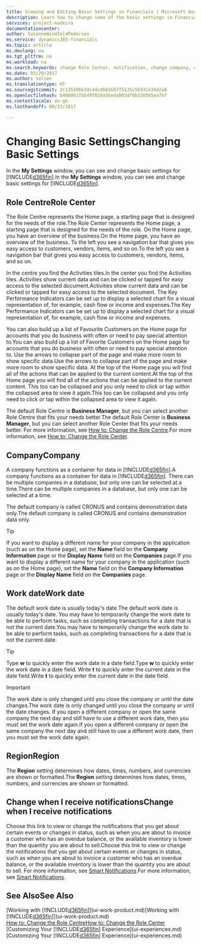 ```yaml
---
title: Viewing and Editing Basic Settings in Financials | Microsoft Docs
description: Learn how to change some of the basic settings in Financials, for example, the Role Centre, company, or the work date.
services: project-madeira
documentationcenter: 
author: SusanneWindfeldPedersen
ms.service: dynamics365-financials
ms.topic: article
ms.devlang: na
ms.tgt_pltfrm: na
ms.workload: na
ms.search.keywords: change Role Center, notification, change company, change work date
ms.date: 03/29/2017
ms.author: solsen
ms.translationtype: HT
ms.sourcegitcommit: 2c13559bb3dc44cdb61697f5135c5b931e34d2a8
ms.openlocfilehash: b486061fbb497019a56eda803df0b320565ea7bf
ms.contentlocale: en-gb
ms.lasthandoff: 09/22/2017

---
```

# <a name="changing-basic-settings"></a><span data-ttu-id="9b62e-103">Changing Basic Settings</span><span class="sxs-lookup"><span data-stu-id="9b62e-103">Changing Basic Settings</span></span>
<span data-ttu-id="9b62e-104">In the **My Settings** window, you can see and change basic settings for [!INCLUDE[d365fin](includes/d365fin_md.md)].</span><span class="sxs-lookup"><span data-stu-id="9b62e-104">In the **My Settings** window, you can see and change basic settings for [!INCLUDE[d365fin](includes/d365fin_md.md)].</span></span>  

## <a name="role-center"></a><span data-ttu-id="9b62e-105">Role Centre</span><span class="sxs-lookup"><span data-stu-id="9b62e-105">Role Center</span></span>
<span data-ttu-id="9b62e-106">The Role Centre represents the Home page, a starting page that is designed for the needs of the role.</span><span class="sxs-lookup"><span data-stu-id="9b62e-106">The Role Center represents the Home page, a starting page that is designed for the needs of the role.</span></span> <span data-ttu-id="9b62e-107">On the Home page, you have an overview of the business.</span><span class="sxs-lookup"><span data-stu-id="9b62e-107">On the Home page, you have an overview of the business.</span></span> <span data-ttu-id="9b62e-108">To the left you see a navigation bar that gives you easy access to customers, vendors, items, and so on.</span><span class="sxs-lookup"><span data-stu-id="9b62e-108">To the left you see a navigation bar that gives you easy access to customers, vendors, items, and so on.</span></span>

<span data-ttu-id="9b62e-109">In the centre you find the Activities tiles.</span><span class="sxs-lookup"><span data-stu-id="9b62e-109">In the center you find the Activities tiles.</span></span> <span data-ttu-id="9b62e-110">Activities show current data and can be clicked or tapped for easy access to the selected document.</span><span class="sxs-lookup"><span data-stu-id="9b62e-110">Activities show current data and can be clicked or tapped for easy access to the selected document.</span></span> <span data-ttu-id="9b62e-111">The Key Performance Indicators can be set up to display a selected chart for a visual representation of, for example, cash flow or income and expenses.</span><span class="sxs-lookup"><span data-stu-id="9b62e-111">The Key Performance Indicators can be set up to display a selected chart for a visual representation of, for example, cash flow or income and expenses.</span></span>

<span data-ttu-id="9b62e-112">You can also build up a list of Favourite Customers on the Home page for accounts that you do business with often or need to pay special attention to.</span><span class="sxs-lookup"><span data-stu-id="9b62e-112">You can also build up a list of Favorite Customers on the Home page for accounts that you do business with often or need to pay special attention to.</span></span> <span data-ttu-id="9b62e-113">Use the arrows to collapse part of the page and make more room to show specific data.</span><span class="sxs-lookup"><span data-stu-id="9b62e-113">Use the arrows to collapse part of the page and make more room to show specific data.</span></span> <span data-ttu-id="9b62e-114">At the top of the Home page you will find all of the actions that can be applied to the current content.</span><span class="sxs-lookup"><span data-stu-id="9b62e-114">At the top of the Home page you will find all of the actions that can be applied to the current content.</span></span> <span data-ttu-id="9b62e-115">This too can be collapsed and you only need to click or tap within the collapsed area to view it again.</span><span class="sxs-lookup"><span data-stu-id="9b62e-115">This too can be collapsed and you only need to click or tap within the collapsed area to view it again.</span></span>

<span data-ttu-id="9b62e-116">The default Role Centre is **Business Manager**, but you can select another Role Centre that fits your needs better.</span><span class="sxs-lookup"><span data-stu-id="9b62e-116">The default Role Center is **Business Manager**, but you can select another Role Center that fits your needs better.</span></span> <span data-ttu-id="9b62e-117">For more information, see [How to: Change the Role Centre](change-role.md).</span><span class="sxs-lookup"><span data-stu-id="9b62e-117">For more information, see [How to: Change the Role Center](change-role.md).</span></span>

## <a name="company"></a><span data-ttu-id="9b62e-118">Company</span><span class="sxs-lookup"><span data-stu-id="9b62e-118">Company</span></span>
<span data-ttu-id="9b62e-119">A company functions as a container for data in [!INCLUDE[d365fin](includes/d365fin_md.md)].</span><span class="sxs-lookup"><span data-stu-id="9b62e-119">A company functions as a container for data in [!INCLUDE[d365fin](includes/d365fin_md.md)].</span></span> <span data-ttu-id="9b62e-120">There can be multiple companies in a database, but only one can be selected at a time.</span><span class="sxs-lookup"><span data-stu-id="9b62e-120">There can be multiple companies in a database, but only one can be selected at a time.</span></span>

<span data-ttu-id="9b62e-121">The default company is called CRONUS and contains demonstration data only.</span><span class="sxs-lookup"><span data-stu-id="9b62e-121">The default company is called CRONUS and contains demonstration data only.</span></span>

> [!TIP]  
>   <span data-ttu-id="9b62e-122">If you want to display a different name for your company in the application (such as on the Home page), set the **Name** field on the **Company Information** page or the **Display Name** field on the **Companies** page.</span><span class="sxs-lookup"><span data-stu-id="9b62e-122">If you want to display a different name for your company in the application (such as on the Home page), set the **Name** field on the **Company Information** page or the **Display Name** field on the **Companies** page.</span></span>  

## <a name="work-date"></a><span data-ttu-id="9b62e-123">Work date</span><span class="sxs-lookup"><span data-stu-id="9b62e-123">Work date</span></span>
<span data-ttu-id="9b62e-124">The default work date is usually today's date.</span><span class="sxs-lookup"><span data-stu-id="9b62e-124">The default work date is usually today's date.</span></span> <span data-ttu-id="9b62e-125">You may have to temporarily change the work date to be able to perform tasks, such as completing transactions for a date that is not the current date.</span><span class="sxs-lookup"><span data-stu-id="9b62e-125">You may have to temporarily change the work date to be able to perform tasks, such as completing transactions for a date that is not the current date.</span></span>

> [!TIP]  
>   <span data-ttu-id="9b62e-126">Type **w** to quickly enter the work date in a date field.</span><span class="sxs-lookup"><span data-stu-id="9b62e-126">Type **w** to quickly enter the work date in a date field.</span></span> <span data-ttu-id="9b62e-127">Write **t** to quickly enter the current date in the date field.</span><span class="sxs-lookup"><span data-stu-id="9b62e-127">Write **t** to quickly enter the current date in the date field.</span></span>

> [!IMPORTANT]  
>   <span data-ttu-id="9b62e-128">The work date is only changed until you close the company or until the date changes.</span><span class="sxs-lookup"><span data-stu-id="9b62e-128">The work date is only changed until you close the company or until the date changes.</span></span> <span data-ttu-id="9b62e-129">If you open a different company or open the same company the next day and still have to use a different work date, then you must set the work date again.</span><span class="sxs-lookup"><span data-stu-id="9b62e-129">If you open a different company or open the same company the next day and still have to use a different work date, then you must set the work date again.</span></span>

## <a name="region"></a><span data-ttu-id="9b62e-130">Region</span><span class="sxs-lookup"><span data-stu-id="9b62e-130">Region</span></span>
<span data-ttu-id="9b62e-131">The **Region** setting determines how dates, times, numbers, and currencies are shown or formatted.</span><span class="sxs-lookup"><span data-stu-id="9b62e-131">The **Region** setting determines how dates, times, numbers, and currencies are shown or formatted.</span></span>   

## <a name="change-when-i-receive-notifications"></a><span data-ttu-id="9b62e-132">Change when I receive notifications</span><span class="sxs-lookup"><span data-stu-id="9b62e-132">Change when I receive notifications</span></span>
<span data-ttu-id="9b62e-133">Choose this link to view or change the notifications that you get about certain events or changes in status, such as when you are about to invoice a customer who has an overdue balance, or the available inventory is lower than the quantity you are about to sell.</span><span class="sxs-lookup"><span data-stu-id="9b62e-133">Choose this link to view or change the notifications that you get about certain events or changes in status, such as when you are about to invoice a customer who has an overdue balance, or the available inventory is lower than the quantity you are about to sell.</span></span> <span data-ttu-id="9b62e-134">For more information, see [Smart Notifications](ui-smart-notifications.md).</span><span class="sxs-lookup"><span data-stu-id="9b62e-134">For more information, see [Smart Notifications](ui-smart-notifications.md).</span></span>

## <a name="see-also"></a><span data-ttu-id="9b62e-135">See Also</span><span class="sxs-lookup"><span data-stu-id="9b62e-135">See Also</span></span>
<span data-ttu-id="9b62e-136">[Working with [!INCLUDE[d365fin](includes/d365fin_md.md)]](ui-work-product.md)</span><span class="sxs-lookup"><span data-stu-id="9b62e-136">[Working with [!INCLUDE[d365fin](includes/d365fin_md.md)]](ui-work-product.md)</span></span>  
[<span data-ttu-id="9b62e-137">How to: Change the Role Centre</span><span class="sxs-lookup"><span data-stu-id="9b62e-137">How to: Change the Role Center</span></span>](change-role.md)  
<span data-ttu-id="9b62e-138">[Customizing Your [!INCLUDE[d365fin](includes/d365fin_md.md)] Experience](ui-experiences.md)</span><span class="sxs-lookup"><span data-stu-id="9b62e-138">[Customizing Your [!INCLUDE[d365fin](includes/d365fin_md.md)] Experience](ui-experiences.md)</span></span>  

